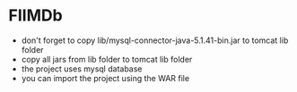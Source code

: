 # FIIMDb

- don't forget to copy lib/mysql-connector-java-5.1.41-bin.jar to tomcat lib folder
- copy all jars from lib folder to tomcat lib folder
- the project uses mysql database
- you can import the project using the WAR file
